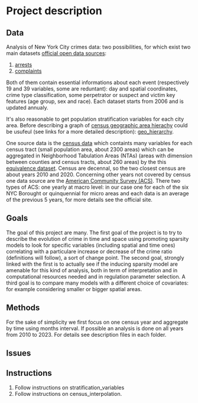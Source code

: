 # Project description

## Data

Analysis of New York City crimes data: two possibilities, for which exist two main datasets [official open data sources](https://opendata.cityofnewyork.us/):

1) [arrests]( https://data.cityofnewyork.us/Public-Safety/NYPD-Arrests-Data-Historic-/8h9b-rp9u/about_data)
2) [complaints](https://data.cityofnewyork.us/Public-Safety/NYPD-Complaint-Data-Historic/qgea-i56i/about_data)

Both of them contain essential informations about each event (respectively 19 and 39 variables, some are reduntant): day and spatial coordinates, crime type classification, some perpetrator or suspect and victim key features (age group, sex and race).
Each dataset starts from 2006 and is updated annualy.

It's also reasonable to get population stratification variables for each city area.
Before describing a graph of [census geographic area hierachy](https://www.census.gov/programs-surveys/geography/about/glossary.html) could be usufeul (see links for a more detailed description): [geo_hierarchy](\images\census-hierarchies.png).

One source data is the [census data](https://www.nyc.gov/site/planning/planning-level/nyc-population/2020-census.page) which containts many variables for each census tract (small population area, about 2300 areas) which can be aggregated in Neighborhood Tabulation Areas (NTAs) (areas with dimension between counties and census tracts, about 260 areas) by the this [equivalence dataset](https://data.cityofnewyork.us/City-Government/2020-Census-Tracts-to-2020-NTAs-and-CDTAs-Equivale/hm78-6dwm/about_data).
Census are decennal, so the two closest census are about years 2010 and 2020.
Concerning other years not covered by census one data source are the [American Community Survey (ACS)](https://www.nyc.gov/site/planning/planning-level/nyc-population/american-community-survey.page). There two types of ACS: one yearly at macro level: in our case one for each of the six NYC Borought or quinquennial for micro areas and each data is an average of the previous 5 years, for more details see the official site.

## Goals

The goal of this project are many.
The first goal of the project is to try to describe the evolution of crime in time and space using promoting sparsity models to look for specific variables (including spatial and time ones) correlating with a particulare increase or decrease of the crime ratio (definitions will follow), a sort of change point.
The second goal, strongly linked with the first is to actually see if the inducing sparsity model are amenable for this kind of analysis, both in term of interpretation and in computational resources needed and in regulation parameter selection.
A third goal is to compare many models with a different choice of covariates: for example considering smaller or bigger spatial areas.

## Methods

For the sake of simplicity we first focus on one census year and aggregate by time using months interval.
If possible an analysis is done on all years from 2010 to 2023.
For details see description files in each folder.

## Issues

## Instructions

1) Follow instructions on stratification_variables
2) Follow instructions on census_interpolation.
